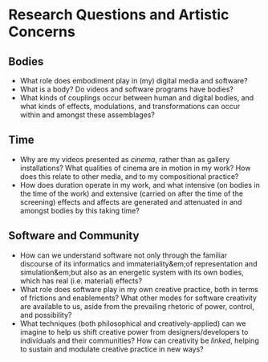 # Research Questions and Artistic Concerns

## Bodies

* What role does embodiment play in (my) digital media and software?
* What is a body? Do videos and software programs have bodies?
* What kinds of couplings occur between human and digital bodies, and what kinds of effects, modulations, and transformations can occur within and amongst these assemblages?

## Time

* Why are my videos presented as _cinema_, rather than as gallery installations? What qualities of cinema are in motion in my work? How does this relate to other media, and to my compositional practice?
* How does duration operate in my work, and what intensive (on bodies in the time of the work) and extensive (carried on after the time of the screening) effects and affects are generated and attenuated in and amongst bodies by this taking time?

## Software and Community

* How can we understand software not only through the familiar discourse of its informatics and immateriality&em;of representation and simulation&em;but also as an energetic system with its own bodies, which has real (i.e. material) effects?
* What role does software play in my own creative practice, both in terms of frictions and enablements? What other modes for software creativity are available to us, aside from the prevailing rhetoric of power, control, and possibility?
* What techniques (both philosophical and creatively-applied) can we imagine to help us shift creative power from designers/developers to individuals and their communities? How can creativity be _linked_, helping to sustain and modulate creative practice in new ways?
